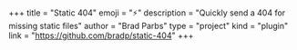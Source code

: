 +++
title = "Static 404"
emoji = "⚡️"
description = "Quickly send a 404 for missing static files"
author = "Brad Parbs"
type = "project"
kind = "plugin"
link = "https://github.com/bradp/static-404"
+++
